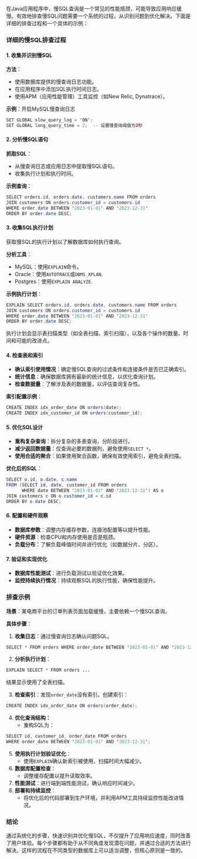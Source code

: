 在Java应用程序中，慢SQL查询是一个常见的性能瓶颈，可能导致应用响应缓慢。有效地排查慢SQL问题需要一个系统的过程，从识别问题到优化解决。下面是详细的排查过程和一个具体的示例：

### 详细的慢SQL排查过程
#### 1. 收集并识别慢SQL
**方法**：

+ 使用数据库提供的慢查询日志功能。
+ 在应用程序中添加SQL执行时间日志。
+ 使用APM（应用性能管理）工具监控（如New Relic, Dynatrace）。

**示例**：开启MySQL慢查询日志

```java
SET GLOBAL slow_query_log = 'ON';  
SET GLOBAL long_query_time = 2;  -- 设置慢查询阈值为2秒
```

#### 2. 分析慢SQL语句
**抓取SQL**：

+ 从慢查询日志或应用日志中提取慢SQL语句。
+ 收集执行计划和执行时间。

**示例查询**：

```java
SELECT orders.id, orders.date, customers.name FROM orders  
JOIN customers ON orders.customer_id = customers.id  
WHERE order.date BETWEEN '2023-01-01' AND '2023-12-31'  
ORDER BY order.date DESC;
```

#### 3. 收集SQL执行计划
获取慢SQL的执行计划以了解数据库如何执行查询。

**分析工具**：

+ MySQL：使用`EXPLAIN`命令。
+ Oracle：使用`AUTOTRACE`或`DBMS_XPLAN`.
+ Postgres：使用`EXPLAIN ANALYZE`.

**示例执行计划**：

```java
EXPLAIN SELECT orders.id, orders.date, customers.name FROM orders  
JOIN customers ON orders.customer_id = customers.id  
WHERE order.date BETWEEN '2023-01-01' AND '2023-12-31'  
ORDER BY order.date DESC;
```

执行计划会显示表扫描类型（如全表扫描、索引扫描），以及各个操作的数量、时间和可能的改进点。

#### 4. 检查表和索引
+ **确认索引使用情况**：确定慢SQL查询的过滤条件和连接条件是否已正确索引。
+ **统计信息**：确保数据库拥有最新的统计信息，以优化查询计划。
+ **检查数据量**：了解涉及表的数据量，以评估查询复杂性。

**索引配置示例**：

```java
CREATE INDEX idx_order_date ON orders(date);  
CREATE INDEX idx_customer_id ON orders(customer_id);
```

#### 5. 优化SQL设计
+ **重构复杂查询**：拆分复杂的多表查询，分阶段进行。
+ **减少返回数据量**：仅查询必要的数据列，避免使用`SELECT *`。
+ **使用合适的聚合**：如果使用聚合函数，确保有效使用索引，避免全表扫描。

**优化后的SQL**：

```java
SELECT o.id, o.date, c.name   
FROM (SELECT id, date, customer_id FROM orders   
      WHERE date BETWEEN '2023-01-01' AND '2023-12-31') AS o  
JOIN customers c ON o.customer_id = c.id  
ORDER BY o.date DESC;
```

#### 6. 配置和硬件观察
+ **数据库参数**：调整内存缓存参数，连接池配置等以提升性能。
+ **硬件资源**：检查CPU和内存使用是否是瓶颈。
+ **负载分布**：了解负载峰值时间并进行优化（如数据分片、分区）。

#### 7. 验证和实现优化
+ **数据库性能测试**：进行负载测试以验证优化效果。
+ **监控持续执行情况**：持续观察SQL的执行性能，确保性能提升。

### 排查示例
**场景**：某电商平台的订单列表页面加载缓慢，主要依赖一个慢SQL查询。

**具体步骤**：

1. **收集日志**：通过慢查询日志确认问题SQL。

```java
SELECT * FROM orders WHERE order_date BETWEEN '2023-01-01' AND '2023-12-31';
```

2. **分析执行计划**：

```java
EXPLAIN SELECT * FROM orders ...
```

结果显示使用了全表扫描。

3. **检查索引**：发现`order_date`没有索引。创建索引：

```java
CREATE INDEX idx_order_date ON orders(order_date);
```

4. **优化查询结构：**
    - 重构SQL为：

```java
SELECT id, customer_id, order_date FROM orders  
WHERE order_date BETWEEN '2023-01-01' AND '2023-12-31';
```

5. **使用执行计划验证优化**：
    - 使用`EXPLAIN`确认新索引被使用，扫描时间大幅减少。
6. **数据库配置检查**：
    - 调整缓存配置以提升读取效率。
7. **性能测试**：进行端到端性能测试，确认响应时间减少。
8. **部署和持续监控**：
    - 将优化后的代码部署到生产环境，并利用APM工具持续监控性能改进情况。

### 结论
通过系统化的步骤，快速识别并优化慢SQL，不仅提升了应用响应速度，同时改善了用户体验。每个步骤都有助于从不同角度发现潜在问题，并通过合适的方法进行解决。这样的流程在不同类型的数据库上可以适当调整，但核心原则是一致的。

